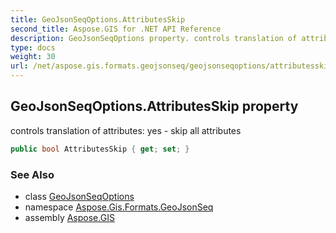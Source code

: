 ```yaml
---
title: GeoJsonSeqOptions.AttributesSkip
second_title: Aspose.GIS for .NET API Reference
description: GeoJsonSeqOptions property. controls translation of attributes yes  skip all attributes
type: docs
weight: 30
url: /net/aspose.gis.formats.geojsonseq/geojsonseqoptions/attributesskip/
---
```

## GeoJsonSeqOptions.AttributesSkip property

controls translation of attributes: yes - skip all attributes

```csharp
public bool AttributesSkip { get; set; }
```

### See Also

* class [GeoJsonSeqOptions](../)
* namespace [Aspose.Gis.Formats.GeoJsonSeq](../../geojsonseqoptions/)
* assembly [Aspose.GIS](../../../)


